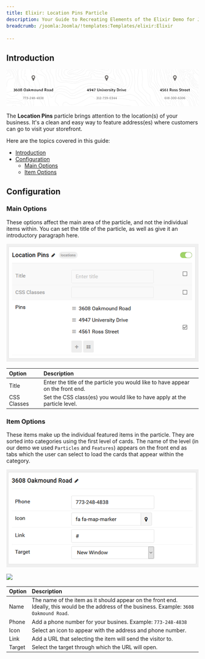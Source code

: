 ```yaml
---
title: Elixir: Location Pins Particle
description: Your Guide to Recreating Elements of the Elixir Demo for Joomla
breadcrumb: /joomla:Joomla/!templates:Templates/elixir:Elixir

---
```


## Introduction

![](assets/particle_location1.png)

The **Location Pins** particle brings attention to the location(s) of your business. It's a clean and easy way to feature address(es) where customers can go to visit your storefront.

Here are the topics covered in this guide:

- [Introduction](#introduction)
- [Configuration](#configuration)
  - [Main Options](#main-options)
  - [Item Options](#item-options)

## Configuration

### Main Options 

These options affect the main area of the particle, and not the individual items within. You can set the title of the particle, as well as give it an introductory paragraph here.

![](assets/particle_location2.png)

| Option      | Description                                                                     |
| :---------- | :------------------------------------------------------------------------------ |
| Title       | Enter the title of the particle you would like to have appear on the front end. |
| CSS Classes | Set the CSS class(es) you would like to have apply at the particle level.       |

### Item Options

These items make up the individual featured items in the particle. They are sorted into categories using the first level of cards. The name of the level (in our demo we used `Particles` and `Features`) appears on the front end as tabs which the user can select to load the cards that appear within the category.

![](assets/particle_location3.png)

![](assets/particle_location4.png)

| Option | Description                                                                                                                                   |
| :----- | :-------------------------------------------------------------------------------------------------------------------------------------------- |
| Name   | The name of the item as it should appear on the front end. Ideally, this would be the address of the business. Example: `3608 Oakmound Road`. |
| Phone  | Add a phone number for your busines. Example: `773-248-4838`                                                                                  |
| Icon   | Select an icon to appear with the address and phone number.                                                                                   |
| Link   | Add a URL that selecting the item will send the visitor to.                                                                                   |
| Target | Select the target through which the URL will open.                                                                                            |


